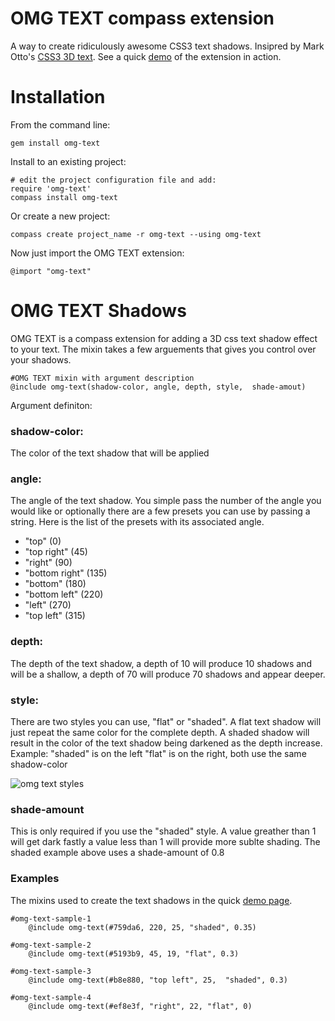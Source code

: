 OMG TEXT compass extension
==========================

A way to create ridiculously awesome CSS3 text shadows. 
Insipred by Mark Otto's [CSS3 3D text](http://www.markdotto.com/2011/01/05/3d-text-using-just-css/). See a quick [demo](http://dl.dropbox.com/u/1274637/omg-text-example/omg-text.html) of the extension in action.

Installation
============

From the command line:

    gem install omg-text

Install to an existing project:

    # edit the project configuration file and add:
    require 'omg-text'
    compass install omg-text
    
Or create a new project:

    compass create project_name -r omg-text --using omg-text 

Now just import the OMG TEXT extension: 

    @import "omg-text"



OMG TEXT Shadows
================

OMG TEXT is a compass extension for adding a 3D css text shadow effect to your text.
The mixin takes a few arguements that gives you control over your shadows.  
    
    #OMG TEXT mixin with argument description
    @include omg-text(shadow-color, angle, depth, style,  shade-amout)     

Argument definiton:

### shadow-color: 

The color of the text shadow that will be applied

### angle:

The angle of the text shadow. You simple pass the number of the angle you would like or optionally there are a few presets you can use by passing a string. Here is the list of the presets with its associated angle.

* "top" (0)
* "top right" (45)
* "right" (90)
* "bottom right" (135)
* "bottom" (180)
* "bottom left" (220)
* "left" (270)
* "top left" (315) 

### depth:

The depth of the text shadow, a depth of 10 will produce 10 shadows and will be a shallow, a depth of 70 will produce 70 shadows and appear deeper. 

### style:

There are two styles you can use, "flat" or "shaded". A flat text shadow will just repeat the same color for the complete depth. A shaded shadow will result in the color of the text shadow being darkened as the depth increase. Example: "shaded" is on the left "flat" is on the right, both use the same shadow-color

![omg text styles](http://dl.dropbox.com/u/1274637/omg-shaded-flat.png) 

### shade-amount

This is only required if you use the "shaded" style. A value greather than 1 will get dark fastly a value less than 1 will provide more sublte shading. The shaded example above uses a shade-amount of 0.8 

### Examples

The mixins used to create the text shadows in the quick [demo page](http://dl.dropbox.com/u/1274637/omg-text-example/omg-text.html).
    
    #omg-text-sample-1 
    	@include omg-text(#759da6, 220, 25, "shaded", 0.35) 

    #omg-text-sample-2 
    	@include omg-text(#5193b9, 45, 19, "flat", 0.3) 

    #omg-text-sample-3 
    	@include omg-text(#b8e880, "top left", 25,  "shaded", 0.3)

    #omg-text-sample-4
    	@include omg-text(#ef8e3f, "right", 22, "flat", 0)       

      
                                                         

